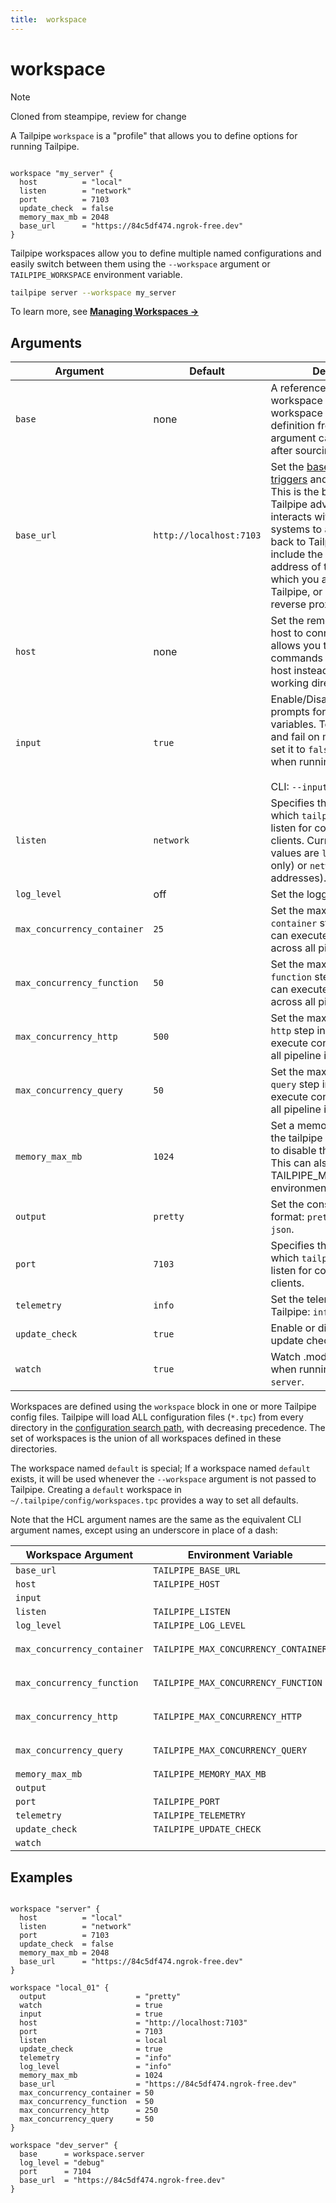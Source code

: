 ```yaml
---
title:  workspace
---
```

# workspace 

>[!NOTE]
>Cloned from steampipe, review for change

A Tailpipe `workspace` is a "profile" that allows you to define options for running Tailpipe.  

```hcl

workspace "my_server" {
  host          = "local"
  listen        = "network"
  port          = 7103
  update_check  = false
  memory_max_mb = 2048
  base_url      = "https://84c5df474.ngrok-free.dev"
}
```

Tailpipe workspaces allow you to define multiple named configurations and easily switch between them using the `--workspace` argument or `TAILPIPE_WORKSPACE` 
environment variable. 

```bash
tailpipe server --workspace my_server
```

To learn more, see **[Managing Workspaces →](/docs/run/workspaces)**


## Arguments

| Argument            |    Default  | Description
|---------------------|-----------------------------------------------|-----------------------------------------
| `base`              | none                         | A reference to a named workspace resource that this workspace should source its definition from. Any argument can be overridden after sourcing via base.
| `base_url`          | `http://localhost:7103`      | Set the [base URL](/docs/reference/env-vars/tailpipe_base_url) to use for [triggers](/docs/tailpipe-hcl/trigger) and [integrations](/docs/reference/config-files/integration).  This is the base URL that Tailpipe advertises when it interacts with external systems to allow them to call back to Tailpipe.  This may include the DNS or IP address of the system on which you are running Tailpipe, or it may be a reverse proxy such as [ngrok](https://ngrok.com/).
| `host`              | none                         | Set the remote Tailpipe API host to connect to.  This allows you to run Tailpipe commands against a tailpipe host instead of the current working directory.
| `input`             | `true`                       | Enable/Disable interactive prompts for missing variables.  To disable prompts and fail on missing variables, set it to `false`. This is useful when running from scripts.   <br /> <br /> CLI: `--input`
| `listen`            | `network`                    | Specifies the IP addresses on which `tailpipe server` will listen for connections from clients. Currently supported values are `local` (localhost only) or `network` (all IP addresses).
| `log_level`         | off                          | Set the logging output level
| `max_concurrency_container` | `25` | Set the maximum number of `container` step instances that can execute concurrently across all pipeline instances.
| `max_concurrency_function`  | `50` | Set the maximum number of `function` step instances that can execute concurrently across all pipeline instances.
| `max_concurrency_http`      | `500` | Set the maximum number of `http` step instances that can execute concurrently across all pipeline instances.
| `max_concurrency_query`    | `50` | Set the maximum number of `query` step instances that can execute concurrently across all pipeline instances.
| `memory_max_mb`     | `1024`                       | Set a memory soft limit for the tailpipe process. Set to 0 to disable the memory limit. This can also be set via the TAILPIPE_MEMORY_MAX_MB environment variable.
| `output`            | `pretty`                     | Set the console output format: `pretty`, `plain`, `yaml` or `json`.
| `port`              | `7103`                       | Specifies the TCP port on which `tailpipe server` will listen for connections from clients. 
| `telemetry`         | `info`                       | Set the telemetry level in Tailpipe: `info` or `none` 
| `update_check`      | `true`                       | Enable or disable automatic update checking.
| `watch`             | `true`                       | Watch .mod files for changes when running `tailpipe server`.



Workspaces are defined using the `workspace` block in one or more Tailpipe config files.  Tailpipe will load ALL configuration files (`*.tpc`) from every directory in the [configuration search path](/docs/reference/env-vars/tailpipe_config_path), with decreasing precedence. The set of workspaces is the union of all workspaces defined in these directories.  

The workspace named `default` is special; If a workspace named `default` exists, it will be used whenever the `--workspace` argument is not passed to Tailpipe.  Creating a `default` workspace in `~/.tailpipe/config/workspaces.tpc` provides a way to set all defaults.


Note that the HCL argument names are the same as the equivalent CLI argument names,
except using an underscore in place of a dash:

| Workspace Argument | Environment Variable    | Argument             
|--------------------|-------------------------|----------------------
| `base_url`         | `TAILPIPE_BASE_URL`     | `--base-url`
| `host`             | `TAILPIPE_HOST`         | `--host`
| `input`            |                         | `--input` 
| `listen`           | `TAILPIPE_LISTEN`       | `--listen` 
| `log_level`        | `TAILPIPE_LOG_LEVEL`    |
| `max_concurrency_container` | `TAILPIPE_MAX_CONCURRENCY_CONTAINER` |  `--max-concurrency-container`
| `max_concurrency_function` | `TAILPIPE_MAX_CONCURRENCY_FUNCTION` |  `--max-concurrency-function`
| `max_concurrency_http` | `TAILPIPE_MAX_CONCURRENCY_HTTP` |  `--max-concurrency-http`
| `max_concurrency_query` | `TAILPIPE_MAX_CONCURRENCY_QUERY` |  `--max-concurrency-query`
| `memory_max_mb`    | `TAILPIPE_MEMORY_MAX_MB`|
| `output`           |                         | `--output`
| `port`             | `TAILPIPE_PORT`         | `--port`
| `telemetry`        | `TAILPIPE_TELEMETRY`    |
| `update_check`     | `TAILPIPE_UPDATE_CHECK` | 
| `watch`            |                         | `--watch`


## Examples


```hcl

workspace "server" {
  host          = "local"
  listen        = "network"
  port          = 7103
  update_check  = false
  memory_max_mb = 2048
  base_url      = "https://84c5df474.ngrok-free.dev"
}

workspace "local_01" {
  output                    = "pretty"
  watch                     = true
  input                     = true
  host                      = "http://localhost:7103"
  port                      = 7103
  listen                    = local
  update_check              = true
  telemetry                 = "info"
  log_level                 = "info"
  memory_max_mb             = 1024
  base_url                  = "https://84c5df474.ngrok-free.dev"
  max_concurrency_container = 50
  max_concurrency_function  = 50
  max_concurrency_http      = 250
  max_concurrency_query     = 50
}

workspace "dev_server" {
  base      = workspace.server
  log_level = "debug"
  port      = 7104
  base_url  = "https://84c5df474.ngrok-free.dev"
}
```